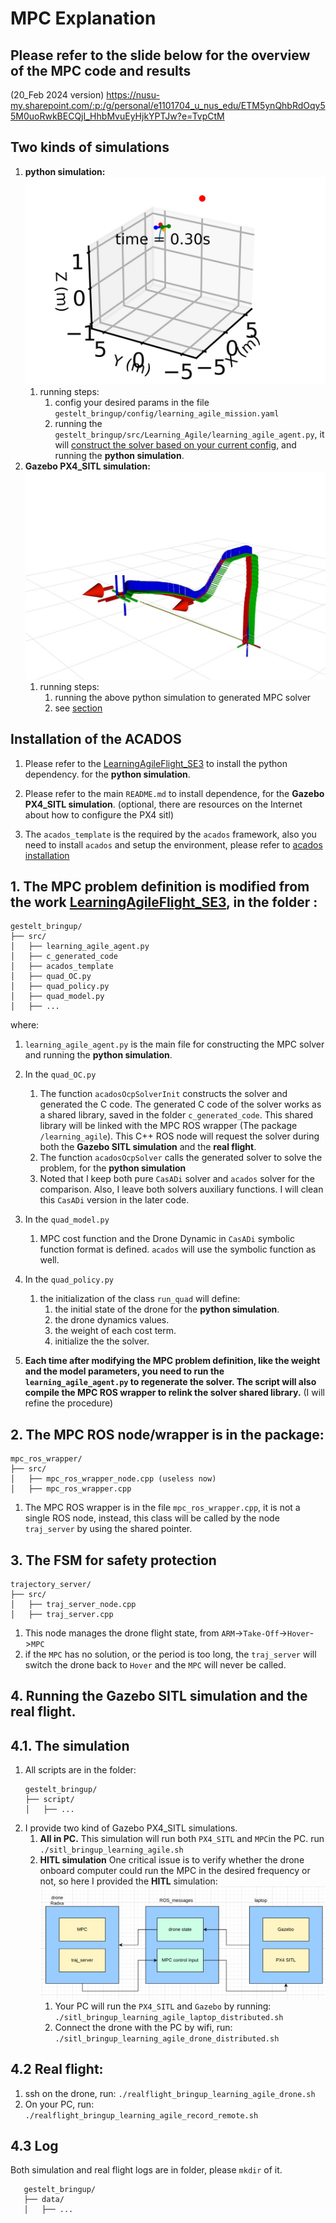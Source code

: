 # MPC Explanation

## Please refer to the slide below for the overview of the MPC code and results 
(20_Feb 2024 version) 
https://nusu-my.sharepoint.com/:p:/g/personal/e1101704_u_nus_edu/ETM5ynQhbRdOqy55M0uoRwkBECQjI_HhbMvuEyHjkYPTJw?e=TvpCtM
## Two kinds of simulations
1. **python simulation:**\
![Alt text](pictures/python_simulation.jpeg)
    1. running steps:
        1. config your desired params in the file `gestelt_bringup/config/learning_agile_mission.yaml`
        2. running the `gestelt_bringup/src/Learning_Agile/learning_agile_agent.py`, it will <u>construct the solver based on your current config</u>, and running the **python simulation**.
1. **Gazebo PX4_SITL simulation:**
![Alt text](pictures/gazebo_sim.jpeg)
    1. running steps:
        1. running the above python simulation to generated MPC solver
        2. see [section](#4-running-the-gazebo-sitl-simulation-and-the-real-flight) 
## Installation of the ACADOS
1. Please refer to the [LearningAgileFlight_SE3](https://github.com/BinghengNUS/LearningAgileFlight_SE3) to install the python dependency. for the **python simulation**.
2. Please refer to the main `README.md` to install dependence, for the **Gazebo PX4_SITL simulation**. (optional, there are resources on the Internet about how to configure the PX4 sitl)

3. The `acados_template` is the required by the `acados` framework, also you need to install `acados` and setup the environment, please refer to [acados installation](https://docs.acados.org/installation/index.html)
## 1. The MPC problem definition is modified from the work [LearningAgileFlight_SE3](https://github.com/BinghengNUS/LearningAgileFlight_SE3), in the folder :

```plaintext
gestelt_bringup/
├── src/
│   ├── learning_agile_agent.py
│   ├── c_generated_code
│   ├── acados_template
│   ├── quad_OC.py
│   ├── quad_policy.py
│   ├── quad_model.py
│   ├── ...
```
where:
1. `learning_agile_agent.py` is the main file for constructing the MPC solver and running the **python simulation**.

2. In the `quad_OC.py`
    1. The function `acadosOcpSolverInit` constructs the solver and generated the C code. 
        The generated C code of the solver works as a shared library, saved in the folder `c_generated_code`. This shared library will be linked with the MPC ROS wrapper (The package `/learning_agile`). This C++ ROS node will request the solver during both the **Gazebo SITL simulation** and the **real flight**.
    3. The function `acadosOcpSolver` calls the generated solver to solve the problem, for the **python simulation**
    4. Noted that I keep both pure `CasADi` solver and `acados` solver for the comparison. Also, I leave both solvers auxiliary functions. I will clean this `CasADi` version in the later code.
    
3. In the `quad_model.py`
    1. MPC cost function and the Drone Dynamic in `CasADi` symbolic function format is defined. `acados` will use the symbolic function as well.
4. In the `quad_policy.py`
    1. the initialization of the class `run_quad` will define: 
        1. the initial state of the drone for the **python simulation**.  
        2. the drone dynamics values.
        3. the weight of each cost term.
        4. initialize the the solver.

5. **Each time after modifying the MPC problem definition, like the weight and the model parameters, you need to run the `learning_agile_agent.py` to regenerate the solver. The script will also compile the MPC ROS wrapper to relink the solver shared library.** (I will refine the procedure)
## 2. The MPC ROS node/wrapper is in the package:
```plaintext
mpc_ros_wrapper/
├── src/
│   ├── mpc_ros_wrapper_node.cpp (useless now)
│   ├── mpc_ros_wrapper.cpp
```
1. The MPC ROS wrapper is in the file `mpc_ros_wrapper.cpp`, it is not a single ROS node, instead, this class will be called by the node `traj_server` by using the shared pointer.

## 3. The FSM for safety protection
```plaintext
trajectory_server/
├── src/
│   ├── traj_server_node.cpp 
│   ├── traj_server.cpp

```
1. This node manages the drone flight state, from `ARM`->`Take-Off`->`Hover`->`MPC`
2. if the `MPC` has no solution, or the period is too long, the `traj_server` will switch the drone back to `Hover` and the `MPC` will never be called.
## 4. Running the Gazebo SITL simulation and the real flight.
## 4.1. The simulation
1. All scripts are in the folder:
    ```plaintext
    gestelt_bringup/
    ├── script/
    │   ├── ...

    ```
2. I provide two kind of Gazebo PX4_SITL simulations.   
    1. **All in PC.** 
        This simulation will run both `PX4_SITL` and `MPC`in the PC.
        run `./sitl_bringup_learning_agile.sh`
    2. **HITL simulation**
        One critical issue is to verify whether the drone onboard computer could run the MPC in the desired frequency or not, so here I provided the **HITL** simulation:
        ![Alt text](pictures/MPC_HITL.png)
        1. Your PC will run the `PX4_SITL` and `Gazebo` by running:
        `./sitl_bringup_learning_agile_laptop_distributed.sh` 
        2. Connect the drone with the PC by wifi, run:
        `./sitl_bringup_learning_agile_drone_distributed.sh`
## 4.2 Real flight:
1. ssh on the drone, run:
`./realflight_bringup_learning_agile_drone.sh`
2. On your PC, run: `./realflight_bringup_learning_agile_record_remote.sh`  


## 4.3 Log
Both simulation and real flight logs are in folder, please `mkdir` of it.
 ```plaintext
    gestelt_bringup/
    ├── data/
    │   ├── ...

```